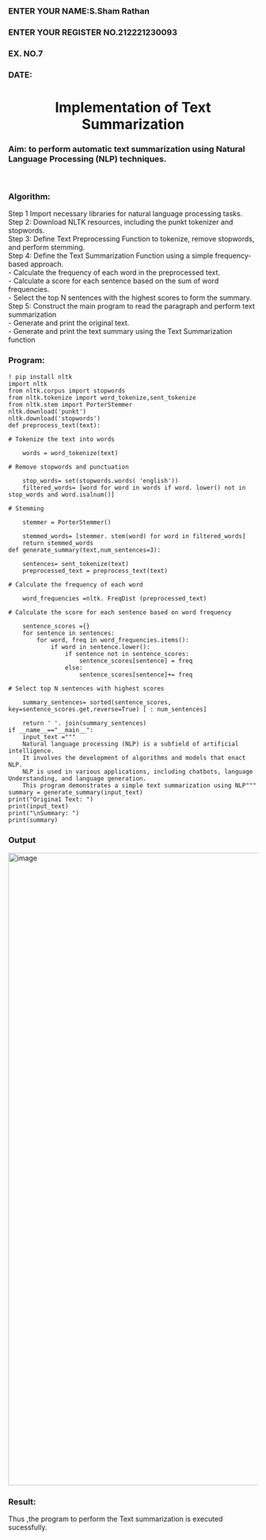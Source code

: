 <H3>ENTER YOUR NAME:S.Sham Rathan</H3>
<H3>ENTER YOUR REGISTER NO.212221230093</H3>
<H3>EX. NO.7</H3>
<H3>DATE:</H3>
<H1 ALIGN =CENTER>Implementation of Text  Summarization</H1>
<H3>Aim: to perform automatic text summarization using Natural Language Processing (NLP) techniques. </H3> 
 <BR>
<h3>Algorithm:</h3>
Step 1 Import necessary libraries for natural language processing tasks.<BR>
Step 2: Download NLTK resources, including the punkt tokenizer and stopwords.<BR>
Step 3: Define Text Preprocessing Function to tokenize, remove stopwords, and perform stemming.<BR>
Step 4: Define the Text Summarization Function using a simple frequency-based approach.<br>
    - Calculate the frequency of each word in the preprocessed text.<br>
    - Calculate a score for each sentence based on the sum of word frequencies.<br>
    - Select the top N sentences with the highest scores to form the summary.<br>
Step 5: Construct the main program to read the paragraph  and perform text summarization<br>
      - Generate and print the original text.<br>
      - Generate and print the text summary using the  Text Summarization function<br>
<H3>Program:</H3>

~~~
! pip install nltk
import nltk
from nltk.corpus import stopwords
from nltk.tokenize import word_tokenize,sent_tokenize
from nltk.stem import PorterStemmer
nltk.download('punkt')
nltk.download('stopwords')
def preprocess_text(text):

# Tokenize the text into words

    words = word_tokenize(text)

# Remove stopwords and punctuation

    stop_words= set(stopwords.words( 'english'))
    filtered_words= [word for word in words if word. lower() not in stop_words and word.isalnum()]

# Stemming

    stemmer = PorterStemmer()

    stemmed_words= [stemmer. stem(word) for word in filtered_words]
    return stemmed_words
def generate_summary(text,num_sentences=3):

    sentences= sent_tokenize(text)
    preprocessed_text = preprocess_text(text)

# Calculate the frequency of each word

    word_frequencies =nltk. FreqDist (preprocessed_text)

# Calculate the score for each sentence based on word frequency

    sentence_scores ={}
    for sentence in sentences:
        for word, freq in word_frequencies.items():
            if word in sentence.lower():
                if sentence not in sentence_scores:
                    sentence_scores[sentence] = freq
                else:
                    sentence_scores[sentence]+= freq

# Select top N sentences with highest scores

    summary_sentences= sorted(sentence_scores, key=sentence_scores.get,reverse=True) [ : num_sentences]

    return ' '. join(summary_sentences)
if __name__=="__main__":
    input_text ="""
    Natural language processing (NLP) is a subfield of artificial intelligence.
    It involves the development of algorithms and models that enact NLP.
    NLP is used in various applications, including chatbots, language Understanding, and language generation.
    This program demonstrates a simple text summarization using NLP"""
summary = generate_summary(input_text)
print("Origina1 Text: ")
print(input_text)
print("\nSummary: ")
print(summary)
~~~

<H3>Output</H3>

<img width="1279" alt="image" src="https://github.com/KoduruSanathKumarReddy/Ex-7-AAI/assets/69503902/3ac8ba80-bb4b-4e09-8437-03bf89ac792f">


<H3>Result:</H3>
Thus ,the program to perform the Text summarization is executed sucessfully.


